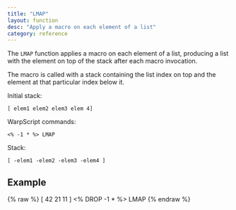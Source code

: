 ```yaml
---
title: "LMAP"
layout: function
desc: "Apply a macro on each element of a list"
category: reference
---
```


The `LMAP` function applies a macro on each element of a list, producing a list with the element on top of the stack after each macro invocation.

The macro is called with a stack containing the list index on top and the element at that particular index below it.

Initial stack:

    [ elem1 elem2 elem3 elem 4]


WarpScript commands:

    <% -1 * %> LMAP


Stack:

    [ -elem1 -elem2 -elem3 -elem4 ]



## Example ##

{% raw %}
<warp10-warpscript-widget backend="{{backend}}"  exec-endpoint="{{execEndpoint}}">
[ 42 21 11 ]
<% DROP -1 * %>
LMAP
</warp10-warpscript-widget>
{% endraw %}    
